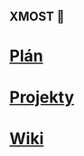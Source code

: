 ## XMOST 👋
# [Plán](https://github.com/orgs/BartechServis/projects/1/views/1)
# [Projekty](https://github.com/orgs/BartechServis/repositories)
# [Wiki](https://github.com/BartechServis/wiki/blob/main/README.md)


